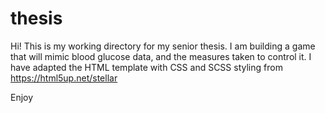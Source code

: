 # thesis

Hi! This is my working directory for my senior thesis. I am building a game that will mimic blood glucose data,
and the measures taken to control it. I have adapted the HTML template with CSS and SCSS styling from https://html5up.net/stellar

Enjoy
